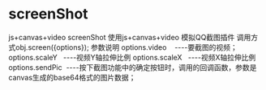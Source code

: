 # screenShot
js+canvas+video screenShot
使用js+canvas+video 模拟QQ截图插件
调用方式obj.screen({options});
参数说明
options.video    ----要截图的视频；
options.scaleY   ----视频Y轴拉伸比例
options.scaleX   ----视频X轴拉伸比例
options.sendPic  ----按下截图功能中的确定按钮时，调用的回调函数，参数是canvas生成的base64格式的图片数据；
